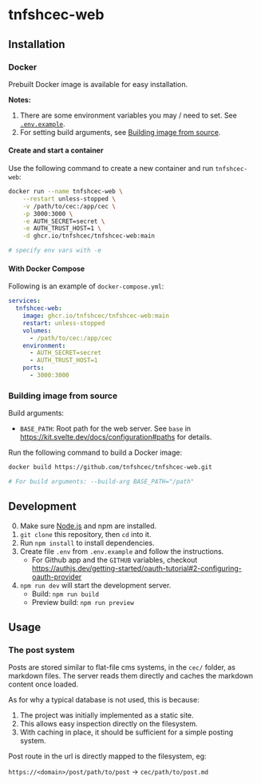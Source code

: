 # tnfshcec-web

## Installation

### Docker

Prebuilt Docker image is available for easy installation.

__Notes:__
1. There are some environment variables you may / need to set. See [`.env.example`](https://github.com/tnfshcec/tnfshcec-web/blob/main/.env.example).
2. For setting build arguments, see [Building image from source](#building-image-from-source).

#### Create and start a container
Use the following command to create a new container and run `tnfshcec-web`:
```sh
docker run --name tnfshcec-web \
    --restart unless-stopped \
    -v /path/to/cec:/app/cec \
    -p 3000:3000 \
    -e AUTH_SECRET=secret \
    -e AUTH_TRUST_HOST=1 \
    -d ghcr.io/tnfshcec/tnfshcec-web:main

# specify env vars with -e
```

#### With Docker Compose
Following is an example of `docker-compose.yml`:
```yml
services:
  tnfshcec-web:
    image: ghcr.io/tnfshcec/tnfshcec-web:main
    restart: unless-stopped
    volumes:
      - /path/to/cec:/app/cec
    environment:
      - AUTH_SECRET=secret
      - AUTH_TRUST_HOST=1
    ports:
      - 3000:3000
```

### Building image from source

Build arguments:
- `BASE_PATH`: Root path for the web server. See `base` in https://kit.svelte.dev/docs/configuration#paths for details.

Run the following command to build a Docker image:
```sh
docker build https://github.com/tnfshcec/tnfshcec-web.git

# For build arguments: --build-arg BASE_PATH="/path"
```

## Development

0. Make sure [Node.js](https://nodejs.org) and npm are installed.
1. `git clone` this repository, then `cd` into it.
2. Run `npm install` to install dependencies.
3. Create file `.env` from `.env.example` and follow the instructions.
   - For Github app and the `GITHUB` variables, checkout https://authjs.dev/getting-started/oauth-tutorial#2-configuring-oauth-provider
4. `npm run dev` will start the development server.
   - Build: `npm run build`
   - Preview build: `npm run preview`

## Usage

### The post system

Posts are stored similar to flat-file cms systems, in the `cec/` folder, as markdown files.
The server reads them directly and caches the markdown content once loaded.

As for why a typical database is not used, this is because:
1. The project was initially implemented as a static site.
2. This allows easy inspection directly on the filesystem.
3. With caching in place, it should be sufficient for a simple posting system.

Post route in the url is directly mapped to the filesystem, eg:

`https://<domain>/post/path/to/post` -> `cec/path/to/post.md`
